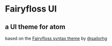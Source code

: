 # Fairyfloss UI
## a UI theme for atom
based on the [Fairyfloss syntax theme](https://sailorhg.github.io/fairyfloss/) by [@sailorhg](https://twitter.com/sailorhg)
